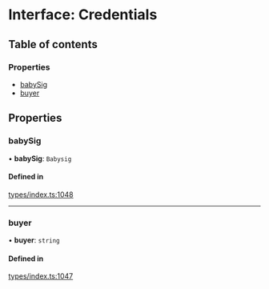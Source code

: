 # Interface: Credentials

## Table of contents

### Properties

- [babySig](Credentials.md#babysig)
- [buyer](Credentials.md#buyer)

## Properties

### babySig

• **babySig**: `Babysig`

#### Defined in

[types/index.ts:1048](https://github.com/nevermined-io/react-components/blob/8c90aef/catalog/src/types/index.ts#L1048)

___

### buyer

• **buyer**: `string`

#### Defined in

[types/index.ts:1047](https://github.com/nevermined-io/react-components/blob/8c90aef/catalog/src/types/index.ts#L1047)
